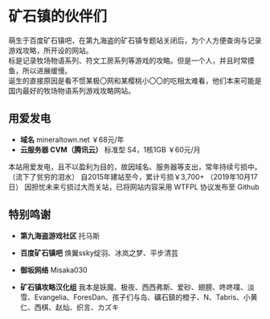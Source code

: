 # 矿石镇的伙伴们

萌生于百度矿石镇吧，在第九海盗的矿石镇专题站关闭后，为个人方便查询与记录游戏攻略，所开设的网站。<br>
标是记录牧场物语系列、符文工房系列等游戏的攻略。但是一个人，并且时常摸鱼，所以进展缓慢。<br>
诞生的直接原因是看不惯某极〇网和某樱桃小〇〇的吃相太难看，他们本来可能是国内最好的牧场物语系列游戏攻略网站。

## 用爱发电

- **域名**
mineraltown.net
￥68元/年
- **云服务器 CVM（腾讯云）**
标准型 S4，1核1GB
￥60元/月

本站用爱发电，且不以盈利为目的，故因域名、服务器等支出，常年持续亏损中。（流下了贫穷的泪水）
自2015年建站至今，累计亏损￥3,700+ （2019年10月17日）
因担忧未来亏损过大而关站，已将网站内容采用 WTFPL 协议发布至 Github

## 特别鸣谢

- **第九海盗游戏社区**
托马斯

- **百度矿石镇吧**
焕翼ssky绽羽、冰岚之梦、平步清芸

- **御坂网络**
Misaka030
- **矿石镇攻略汉化组**
我本是妖魔、极夜、西西弗斯、爱砂、翅膀、咚咚噗、淡雪、Evangelia、ForesDan、孩子们与岛、礦石鎮的橙子、N、Tabris、小黄仁、西棋、赵灿、织言、カズキ